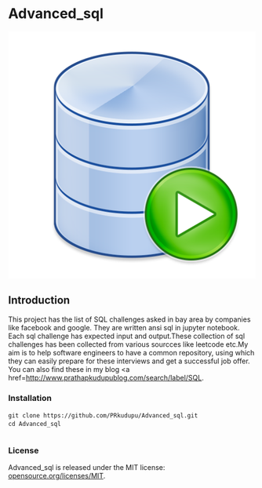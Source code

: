 # Advanced_sql
![alt text](sql.png)
## Introduction
This project has the list of SQL challenges asked in bay area by companies like facebook and google.
They are written ansi sql in jupyter notebook. Each sql challenge has expected input and output.These collection of sql challenges has been collected from various sourcces like leetcode etc.My aim is to help software engineers to have a common repository, using which they can easily prepare for these interviews and get a successful job offer. 
You can also find these in my blog <a href=http://www.prathapkudupublog.com/search/label/SQL</a>. 

### Installation
<table>
      <tr>
            <code>git clone https://github.com/PRkudupu/Advanced_sql.git                                                                  </code>
      </tr>
      <br>
      <tr>
          <code>cd Advanced_sql</code> 
      </tr>
</table>

### License 
Advanced_sql is released under the MIT license:
 <a href="https://opensource.org/licenses/MIT">opensource.org/licenses/MIT</a>.
